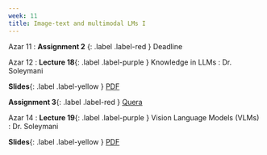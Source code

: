 ```yaml
---
week: 11
title: Image-text and multimodal LMs I
---
```


Azar 11
: **Assignment 2** {: .label .label-red } Deadline

Azar 12
: **Lecture 18**{: .label .label-purple } Knowledge in LLMs
  : Dr. Soleymani

  **Slides**{: .label .label-yellow } [PDF](../assets/lectures/Language-Models-and-Knowledge.pdf)

  **Assignment 3**{: .label .label-red } [Quera](https://quera.org/course/14991/note/81292)

Azar 14
: **Lecture 19**{: .label .label-purple } Vision Language Models (VLMs)
  : Dr. Soleymani

  **Slides**{: .label .label-yellow } [PDF](../assets/lectures/VLMs.pdf)